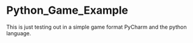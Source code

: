 # Python_Game_Example
This is just testing out in a simple game format PyCharm and the python language. 
